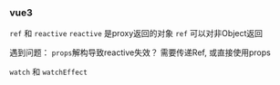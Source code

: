 ### vue3
`ref` 和 `reactive`
`reactive` 是proxy返回的对象
`ref`  可以对非Object返回

遇到问题： `props`解构导致reactive失效？
需要传递Ref, 或直接使用props

`watch` 和 `watchEffect`